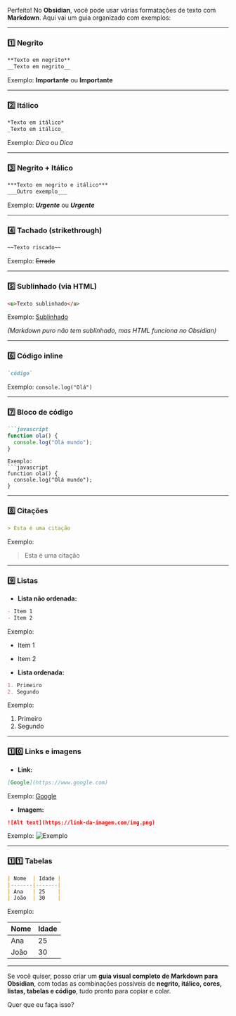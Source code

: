 Perfeito! No **Obsidian**, você pode usar várias formatações de texto com **Markdown**. Aqui vai um guia organizado com exemplos:

---

### 1️⃣ Negrito

```markdown
**Texto em negrito**
__Texto em negrito__
```

Exemplo: **Importante** ou **Importante**

---

### 2️⃣ Itálico

```markdown
*Texto em itálico*
_Texto em itálico_
```

Exemplo: *Dica* ou *Dica*

---

### 3️⃣ Negrito + Itálico

```markdown
***Texto em negrito e itálico***
___Outro exemplo___
```

Exemplo: ***Urgente*** ou ***Urgente***

---

### 4️⃣ Tachado (strikethrough)

```markdown
~~Texto riscado~~
```

Exemplo: ~~Errado~~

---

### 5️⃣ Sublinhado (via HTML)

```markdown
<u>Texto sublinhado</u>
```

Exemplo: <u>Sublinhado</u>

*(Markdown puro não tem sublinhado, mas HTML funciona no Obsidian)*

---

### 6️⃣ Código inline

```markdown
`código`
```

Exemplo: `console.log("Olá")`

---

### 7️⃣ Bloco de código

````markdown
```javascript
function ola() {
  console.log("Olá mundo");
}
````

````
Exemplo:  
```javascript
function ola() {
  console.log("Olá mundo");
}
````

---

### 8️⃣ Citações

```markdown
> Esta é uma citação
```

Exemplo:

> Esta é uma citação

---

### 9️⃣ Listas

* **Lista não ordenada:**

```markdown
- Item 1
- Item 2
```

Exemplo:

* Item 1

* Item 2

* **Lista ordenada:**

```markdown
1. Primeiro
2. Segundo
```

Exemplo:

1. Primeiro
2. Segundo

---

### 1️⃣0️⃣ Links e imagens

* **Link:**

```markdown
[Google](https://www.google.com)
```

Exemplo: [Google](https://www.google.com)

* **Imagem:**

```markdown
![Alt text](https://link-da-imagem.com/img.png)
```

Exemplo:
![Exemplo](https://via.placeholder.com/150)

---

### 1️⃣1️⃣ Tabelas

```markdown
| Nome  | Idade |
|-------|-------|
| Ana   | 25    |
| João  | 30    |
```

Exemplo:

| Nome | Idade |
| ---- | ----- |
| Ana  | 25    |
| João | 30    |

---

Se você quiser, posso criar um **guia visual completo de Markdown para Obsidian**, com todas as combinações possíveis de **negrito, itálico, cores, listas, tabelas e código**, tudo pronto para copiar e colar.

Quer que eu faça isso?
